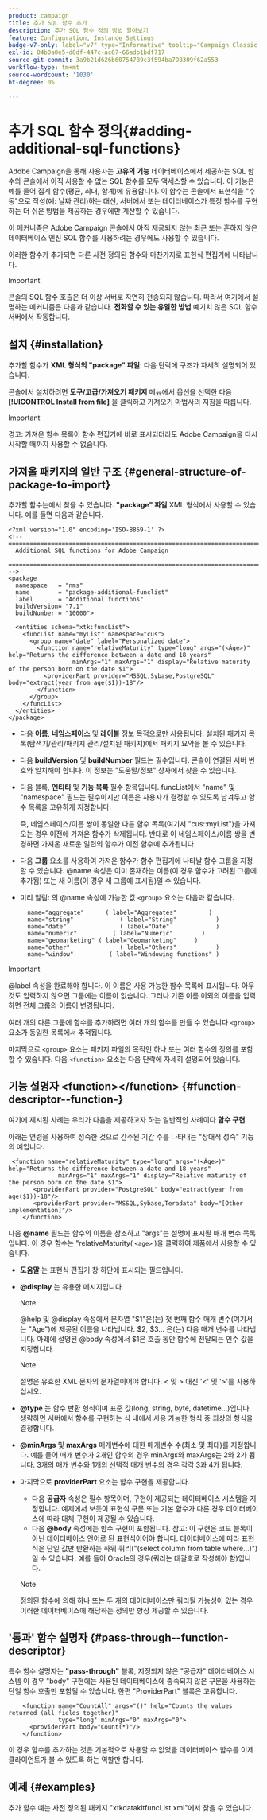 ```yaml
---
product: campaign
title: 추가 SQL 함수 추가
description: 추가 SQL 함수 정의 방법 알아보기
feature: Configuration, Instance Settings
badge-v7-only: label="v7" type="Informative" tooltip="Campaign Classic v7에만 적용됩니다."
exl-id: 04b0a0e5-d6df-447c-ac67-66adb1bdf717
source-git-commit: 3a9b21d626b60754789c3f594ba798309f62a553
workflow-type: tm+mt
source-wordcount: '1030'
ht-degree: 0%

---
```


# 추가 SQL 함수 정의{#adding-additional-sql-functions}

Adobe Campaign을 통해 사용자는 **고유의 기능** 데이터베이스에서 제공하는 SQL 함수와 콘솔에서 아직 사용할 수 없는 SQL 함수를 모두 액세스할 수 있습니다. 이 기능은 예를 들어 집계 함수(평균, 최대, 합계)에 유용합니다. 이 함수는 콘솔에서 표현식을 &quot;수동&quot;으로 작성(예: 날짜 관리)하는 대신, 서버에서 또는 데이터베이스가 특정 함수를 구현하는 더 쉬운 방법을 제공하는 경우에만 계산할 수 있습니다.

이 메커니즘은 Adobe Campaign 콘솔에서 아직 제공되지 않는 최근 또는 흔하지 않은 데이터베이스 엔진 SQL 함수를 사용하려는 경우에도 사용할 수 있습니다.

이러한 함수가 추가되면 다른 사전 정의된 함수와 마찬가지로 표현식 편집기에 나타납니다.

>[!IMPORTANT]
>
>콘솔의 SQL 함수 호출은 더 이상 서버로 자연히 전송되지 않습니다. 따라서 여기에서 설명하는 메커니즘은 다음과 같습니다. **전화할 수 있는 유일한 방법** 예기치 않은 SQL 함수 서버에서 작동합니다.

## 설치 {#installation}

추가할 함수가 **XML 형식의 &quot;package&quot; 파일**: 다음 단락에 구조가 자세히 설명되어 있습니다.

콘솔에서 설치하려면 **도구/고급/가져오기 패키지** 메뉴에서 옵션을 선택한 다음 **[!UICONTROL Install from file]** 을 클릭하고 가져오기 마법사의 지침을 따릅니다.

>[!IMPORTANT]
>
>경고: 가져온 함수 목록이 함수 편집기에 바로 표시되더라도 Adobe Campaign을 다시 시작할 때까지 사용할 수 없습니다.

## 가져올 패키지의 일반 구조 {#general-structure-of-package-to-import}

추가할 함수는에서 찾을 수 있습니다. **&quot;package&quot; 파일** XML 형식에서 사용할 수 있습니다. 예를 들면 다음과 같습니다.

```
<?xml version="1.0" encoding='ISO-8859-1' ?>
<!-- ===========================================================================
  Additional SQL functions for Adobe Campaign
  ========================================================================== -->
<package
  namespace   = "nms"
  name        = "package-additional-funclist"
  label       = "Additional functions"
  buildVersion= "7.1"
  buildNumber = "10000">

  <entities schema="xtk:funcList">
    <funcList name="myList" namespace="cus">
      <group name="date" label="Personalized date">
        <function name="relativeMaturity" type="long" args="(<Âge>)" help="Returns the difference between a date and 18 years"
                  minArgs="1" maxArgs="1" display="Relative maturity of the person born on the date $1">
          <providerPart provider="MSSQL,Sybase,PostgreSQL" body="extract(year from age($1))-18"/>
        </function>
      </group>
    </funcList>
  </entities>
</package>
```

* 다음 **이름**, **네임스페이스** 및 **레이블** 정보 목적으로만 사용됩니다. 설치된 패키지 목록(탐색기/관리/패키지 관리/설치된 패키지)에서 패키지 요약을 볼 수 있습니다.
* 다음 **buildVersion** 및 **buildNumber** 필드는 필수입니다. 콘솔이 연결된 서버 번호와 일치해야 합니다. 이 정보는 &quot;도움말/정보&quot; 상자에서 찾을 수 있습니다.
* 다음 블록, **엔티티** 및 **기능 목록** 필수 항목입니다. funcList에서 &quot;name&quot; 및 &quot;namespace&quot; 필드는 필수이지만 이름은 사용자가 결정할 수 있도록 남겨두고 함수 목록을 고유하게 지정합니다.

  즉, 네임스페이스/이름 쌍이 동일한 다른 함수 목록(여기서 &quot;cus::myList&quot;)을 가져오는 경우 이전에 가져온 함수가 삭제됩니다. 반대로 이 네임스페이스/이름 쌍을 변경하면 가져온 새로운 일련의 함수가 이전 함수에 추가됩니다.

* 다음 **그룹** 요소를 사용하여 가져온 함수가 함수 편집기에 나타날 함수 그룹을 지정할 수 있습니다. @name 속성은 이미 존재하는 이름(이 경우 함수가 고려된 그룹에 추가됨) 또는 새 이름(이 경우 새 그룹에 표시됨)일 수 있습니다.
* 미리 알림: 의 @name 속성에 가능한 값 `<group>` 요소는 다음과 같습니다.

  ```
    name="aggregate"      ( label="Aggregates"         )
    name="string"             ( label="String"           )
    name="date"               ( label="Date"             )
    name="numeric"          ( label="Numeric"        )
    name="geomarketing" ( label="Geomarketing"     )
    name="other"              ( label="Others"           )
    name="window"          ( label="Windowing functions" )
  ```

>[!IMPORTANT]
>
>@label 속성을 완료해야 합니다. 이 이름은 사용 가능한 함수 목록에 표시됩니다. 아무 것도 입력하지 않으면 그룹에는 이름이 없습니다. 그러나 기존 이름 이외의 이름을 입력하면 전체 그룹의 이름이 변경됩니다.

여러 개의 다른 그룹에 함수를 추가하려면 여러 개의 함수를 만들 수 있습니다 `<group>`  요소가 동일한 목록에서 추적됩니다.

마지막으로 `<group>` 요소는 패키지 파일의 목적인 하나 또는 여러 함수의 정의를 포함할 수 있습니다. 다음  `<function>`   요소는 다음 단락에 자세히 설명되어 있습니다.

## 기능 설명자 &lt;function>&lt;/function> {#function-descriptor--function-}

여기에 제시된 사례는 우리가 다음을 제공하고자 하는 일반적인 사례이다 **함수 구현**.

아래는 연령을 사용하여 성숙한 것으로 간주된 기간 수를 나타내는 &quot;상대적 성숙&quot; 기능의 예입니다.

```
 <function name="relativeMaturity" type="long" args="(<Âge>)" help="Returns the difference between a date and 18 years"
              minArgs="1" maxArgs="1" display="Relative maturity of the person born on the date $1">
       <providerPart provider="PostgreSQL" body="extract(year from age($1))-18"/>
       <providerPart provider="MSSQL,Sybase,Teradata" body="[Other implementation]"/>
    </function>
```

다음 **@name** 필드는 함수의 이름을 참조하고 &quot;args&quot;는 설명에 표시될 매개 변수 목록입니다. 이 경우 함수는 &quot;relativeMaturity( `<age>` )을 클릭하여 제품에서 사용할 수 있습니다.

* **도움말** 는 표현식 편집기 창 하단에 표시되는 필드입니다.
* **@display** 는 유용한 메시지입니다.

  >[!NOTE]
  >
  >@help 및 @display 속성에서 문자열 &quot;$1&quot;은(는) 첫 번째 함수 매개 변수(여기서는 &quot;Age&quot;)에 제공된 이름을 나타냅니다. $2, $3... 은(는) 다음 매개 변수를 나타냅니다. 아래에 설명된 @body 속성에서 $1은 호출 동안 함수에 전달되는 인수 값을 지정합니다.

  >[!NOTE]
  >
  >설명은 유효한 XML 문자의 문자열이어야 합니다. &lt; 및 > 대신 &#39;&lt;&#39; 및 &#39;>&#39;를 사용하십시오.

* **@type** 는 함수 반환 형식이며 표준 값(long, string, byte, datetime...)입니다. 생략하면 서버에서 함수를 구현하는 식 내에서 사용 가능한 형식 중 최상의 형식을 결정합니다.
* **@minArgs** 및 **maxArgs** 매개변수에 대한 매개변수 수(최소 및 최대)를 지정합니다. 예를 들어 매개 변수가 2개인 함수의 경우 minArgs와 maxArgs는 2와 2가 됩니다. 3개의 매개 변수와 1개의 선택적 매개 변수의 경우 각각 3과 4가 됩니다.
* 마지막으로 **providerPart** 요소는 함수 구현을 제공합니다.

   * 다음 **공급자** 속성은 필수 항목이며, 구현이 제공되는 데이터베이스 시스템을 지정합니다. 예제에서 보듯이 표현식 구문 또는 기본 함수가 다른 경우 데이터베이스에 따라 대체 구현이 제공될 수 있습니다.
   * 다음 **@body** 속성에는 함수 구현이 포함됩니다. 참고: 이 구현은 코드 블록이 아닌 데이터베이스 언어로 된 표현식이어야 합니다. 데이터베이스에 따라 표현식은 단일 값만 반환하는 하위 쿼리(&quot;(select column from table where...)&quot;)일 수 있습니다. 예를 들어 Oracle의 경우(쿼리는 대괄호로 작성해야 함)입니다.

  >[!NOTE]
  >
  >정의된 함수에 의해 하나 또는 두 개의 데이터베이스만 쿼리될 가능성이 있는 경우 이러한 데이터베이스에 해당하는 정의만 항상 제공할 수 있습니다.

## &#39;통과&#39; 함수 설명자 {#pass-through--function-descriptor}

특수 함수 설명자는 **&quot;pass-through&quot;** 블록, 지정되지 않은 &quot;공급자&quot; 데이터베이스 시스템 이 경우 &quot;body&quot; 구현에는 사용된 데이터베이스에 종속되지 않은 구문을 사용하는 단일 함수 호출만 포함될 수 있습니다. 한편 &quot;ProviderPart&quot; 블록은 고유합니다.

```
    <function name="CountAll" args="()" help="Counts the values returned (all fields together)"
              type="long" minArgs="0" maxArgs="0">
      <providerPart body="Count(*)"/>
    </function>
```

이 경우 함수를 추가하는 것은 기본적으로 사용할 수 없었을 데이터베이스 함수를 이제 클라이언트가 볼 수 있도록 하는 역할만 합니다.

## 예제 {#examples}

추가 함수 예는 사전 정의된 패키지 &quot;xtkdatakitfuncList.xml&quot;에서 찾을 수 있습니다.

